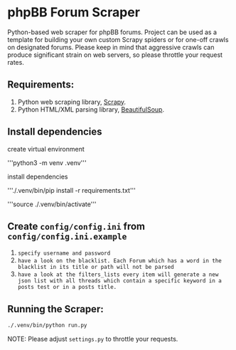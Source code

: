 # phpBB Forum Scraper

Python-based web scraper for phpBB forums. Project can be used as a template for building your own
custom Scrapy spiders or for one-off crawls on designated forums. Please keep in mind that aggressive crawls
can produce significant strain on web servers, so please throttle your request rates.


## Requirements: 

1. Python web scraping library, [Scrapy](http://scrapy.org/).   
2. Python HTML/XML parsing library, [BeautifulSoup](https://www.crummy.com/software/BeautifulSoup/bs4/doc/).

## Install dependencies
create virtual environment

'''python3 -m venv .venv'''

install dependencies

'''./.venv/bin/pip install -r requirements.txt'''

'''source ./.venv/bin/activate'''

## Create `config/config.ini` from `config/config.ini.example`

1. `specify username and password`
2. `have a look on the blacklist. Each Forum which has a word in the blacklist in its title or path will not be parsed` 
3. `have a look at the filters_lists every item will generate a new json list with all threads which contain a specific keyword in a posts test or in a posts title.`


## Running the Scraper:
```bash
./.venv/bin/python run.py
```
NOTE: Please adjust `settings.py` to throttle your requests.